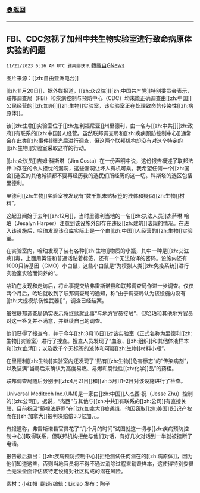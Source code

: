 ###  [:house:返回](README.md)
---


## FBI、CDC忽视了加州中共生物实验室进行致命病原体实验的问题
`11/21/2023 6:16 AM UTC 雅典娜快讯` [轉載自GNews](https://gnews.org/articles/1998747)

图片来源：[[zh:自由亚洲电台]]

[[zh:11月20日]]，据外媒报道，[[zh:众议院]][[zh:中国共产党]]特别委员会表示，联邦调查局（FBI）和疾病控制与预防中心（CDC）均未能正确调查由[[zh:中国]]公民经营的[[zh:加州]][[zh:生物]]实验室，该实验室正在处理致命的传染性[[zh:病原体]]。

该[[zh:生物]]实验室位于[[zh:加利福尼亚]]州里德利，由一名与[[zh:中共]][[zh:政府]]有联系的[[zh:中国]]人经营。虽然联邦调查局和[[zh:疾病预防控制中心]]通常会在此类[[zh:事件]]曝光后进行调查，但这两个联邦机构却没有对这个特定的[[zh:生物]]实验室采取这样的行动。

[[zh:众议员]]吉姆·科斯塔（Jim Costa）在一份声明中说，这份报告概述了联邦法律中存在的令人担忧的漏洞，这些漏洞让坏人有机可乘。我希望任何一个[[zh:国会]]选区的其他城镇都不要再经历我的选民们所经历的这一切。科斯塔的选区包括里德利。

里德利[[zh:生物]]实验室被发现有“数千瓶未贴标签的液体和疑似[[zh:生物]]材料”。

这起丑闻始于去年[[zh:12月]]，当时里德利当地的一名[[zh:执法人员]]杰萨琳·哈珀（Jesalyn Harper）注意到该设施外部存在违反[[zh:建筑]]法规的情况。在进入该设施后，哈珀发现该仓库实际上是一个由[[zh:中国]]人经营的[[zh:生物]]实验室。

在实验室内，哈珀发现了装有各种[[zh:生物]]物质的小瓶，其中一种是[[zh:艾滋病]]毒，上面用英语和普通话贴着标签，还有一个无法破译的密码。设施内还有1000只转基因（GMO）小白鼠，这些小白鼠是“为模拟人类[[zh:免疫系统]]进行实验室实验而饲养的”。

哈珀在发现和走访后，将此事提交给弗雷斯诺县和联邦调查局作进一步调查。仅仅两个月后，哈珀就收到了联邦调查局的通知，称“由于调查局认为该设施内没有[[zh:大规模杀伤性武器]]”，调查已经结案。

虽然联邦调查局确实表示将继续就此事“与地方官员接触”，但哈珀和其他地方官员对这一答复并不满意，并继续自己的调查。

他们获得了搜查令，并于今年[[zh:3月16日]]对该实验室（正式名称为里德利[[zh:生物]]实验室）进行了搜查。搜查人员发现了“血液、[[zh:组织]]和其他体液样本和[[zh:血清]]；以及数千个无标签的液体和可疑[[zh:生物]]材料小瓶”。

在里德利[[zh:生物]]实验室内还发现了“贴有[[zh:生物]]危害标志”的“传染病剂”，以及装满“当局后来确认为高度易燃、易爆和腐蚀性[[zh:化学]]品”的药柜。

联邦调查局随后分别于[[zh:4月21日]]和[[zh:5月]]1-2日对该设施进行了检查。

Universal Meditech Inc.(UMI)是一家由[[zh:中国]]人杰西·祝（Jesse Zhu）控制的[[zh:公司]]。据说，“杰西”与其他与[[zh:中共]]有联系的[[zh:公司]]有直接关联，目前祝因“藐视法庭罪”在[[zh:加拿大]]被通缉，他因窃取[[zh:美国]]知识产权而在[[zh:加拿大]]被判决赔偿3.3亿加元。

有报道称，弗雷斯诺县官员花了“几个月的时间”试图就这一切与[[zh:疾病预防控制中心]]取得联系，但联邦机构拒绝与他们对话，有好几次对话到一半就被挂断了电话。

报告最后指出：[[zh:疾病预防控制中心]]拒绝测试任何潜在的[[zh:病原体]]，因为他们知道这些，否则当地官员将不得不通过消除过程来销毁样本，这使得特别委员会无法全面评估该特定设施对社区构成的潜在风险。

       
素材：小红帽   翻译/编辑：Lixiao  发布：陶子




